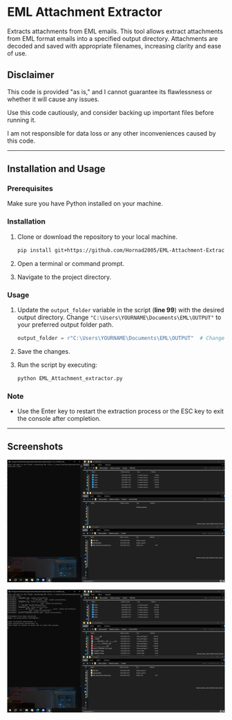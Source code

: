 # EML Attachment Extractor

Extracts attachments from EML emails. This tool allows extract attachments from EML format emails into a specified output directory. 
Attachments are decoded and saved with appropriate filenames, increasing clarity and ease of use.

## Disclaimer

This code is provided "as is," and I cannot guarantee its flawlessness or whether it will cause any issues.

Use this code cautiously, and consider backing up important files before running it.

I am not responsible for data loss or any other inconveniences caused by this code.

---

## Installation and Usage

### Prerequisites

Make sure you have Python installed on your machine.

### Installation

1. Clone or download the repository to your local machine.

    ```bash
    pip install git+https://github.com/Hornad2005/EML-Attachment-Extractor.git
    ```

2. Open a terminal or command prompt.

3. Navigate to the project directory.

### Usage

1. Update the `output_folder` variable in the script (**line 99**) with the desired output directory. Change `"C:\Users\YOURNAME\Documents\EML\OUTPUT"` to your preferred output folder path.

    ```python
    output_folder = r"C:\Users\YOURNAME\Documents\EML\OUTPUT"  # Change the OUTPUT FOLDER here. <------------
    ```

2. Save the changes.

3. Run the script by executing:

    ```bash
    python EML_Attachment_extractor.py
    ```

### Note

- Use the Enter key to restart the extraction process or the ESC key to exit the console after completion.

---

## Screenshots

![Screenshot 1](./screenshots/screenshot1.png)

![Screenshot 2](./screenshots/screenshot2.png)
